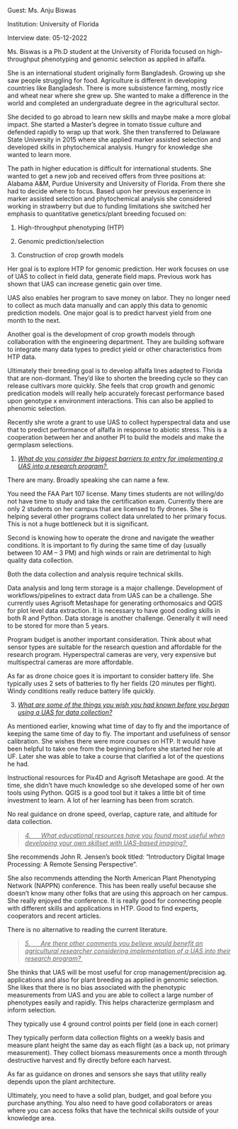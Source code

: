 Guest: Ms. Anju Biswas

Institution: University of Florida

Interview date: 05-12-2022

Ms. Biswas is a Ph.D student at the University of Florida focused on
high-throughput phenotyping and genomic selection as applied in alfalfa.

She is an international student originally form Bangladesh. Growing up
she saw people struggling for food. Agriculture is different in
developing countries like Bangladesh. There is more subsistence farming,
mostly rice and wheat near where she grew up. She wanted to make a
difference in the world and completed an undergraduate degree in the
agricultural sector.

She decided to go abroad to learn new skills and maybe make a more
global impact. She started a Master’s degree in tomato tissue culture
and defended rapidly to wrap up that work. She then transferred to
Delaware State University in 2015 where she applied marker assisted
selection and developed skills in phytochemical analysis. Hungry for
knowledge she wanted to learn more.

The path in higher education is difficult for international students.
She wanted to get a new job and received offers from three positions at:
Alabama A&M, Purdue University and University of Florida. From there she
had to decide where to focus. Based upon her previous experience in
marker assisted selection and phytochemical analysis she considered
working in strawberry but due to funding limitations she switched her
emphasis to quantitative genetics/plant breeding focused on:

1)  High-throughput phenotyping (HTP)

2)  Genomic prediction/selection

3)  Construction of crop growth models

Her goal is to explore HTP for genomic prediction. Her work focuses on
use of UAS to collect in field data, generate field maps. Previous work
has shown that UAS can increase genetic gain over time.

UAS also enables her program to save money on labor. They no longer need
to collect as much data manually and can apply this data to genomic
prediction models. One major goal is to predict harvest yield from one
month to the next.

Another goal is the development of crop growth models through
collaboration with the engineering department. They are building
software to integrate many data types to predict yield or other
characteristics from HTP data.

Ultimately their breeding goal is to develop alfalfa lines adapted to
Florida that are non-dormant. They’d like to shorten the breeding cycle
so they can release cultivars more quickly. She feels that crop growth
and genomic predication models will really help accurately forecast
performance based upon genotype x environment interactions. This can
also be applied to phenomic selection.

Recently she wrote a grant to use UAS to collect hyperspectral data and
use that to predict performance of alfalfa in response to abiotic
stress. This is a cooperation between her and another PI to build the
models and make the germplasm selections.

1.  *<u>What do you consider the biggest barriers to entry for
    implementing a UAS into a research program? </u>*

There are many. Broadly speaking she can name a few.

You need the FAA Part 107 license. Many times students are not
willing/do not have time to study and take the certification exam.
Currently there are only 2 students on her campus that are licensed to
fly drones. She is helping several other programs collect data unrelated
to her primary focus. This is not a huge bottleneck but it is
significant.

Second is knowing how to operate the drone and navigate the weather
conditions. It is important to fly during the same time of day (usually
between 10 AM – 3 PM) and high winds or rain are detrimental to high
quality data collection.

Both the data collection and analysis require technical skills.

Data analysis and long term storage is a major challenge. Development of
workflows/pipelines to extract data from UAS can be a challenge. She
currently uses Agrisoft Metashape for generating orthomosaics and QGIS
for plot level data extraction. It is necessary to have good coding
skills in both R and Python. Data storage is another challenge.
Generally it will need to be stored for more than 5 years.

Program budget is another important consideration. Think about what
sensor types are suitable for the research question and affordable for
the research program. Hyperspectral cameras are very, very expensive but
multispectral cameras are more affordable.

As far as drone choice goes it is important to consider battery life.
She typically uses 2 sets of batteries to fly her fields (20 minutes per
flight). Windy conditions really reduce battery life quickly.

3.  *<u>What are some of the things you wish you had known before you
    began using a UAS for data collection?</u>*

As mentioned earlier, knowing what time of day to fly and the importance
of keeping the same time of day to fly. The important and usefulness of
sensor calibration. She wishes there were more courses on HTP. It would
have been helpful to take one from the beginning before she started her
role at UF. Later she was able to take a course that clarified a lot of
the questions he had.

Instructional resources for Pix4D and Agrisoft Metashape are good. At
the time, she didn’t have much knowledge so she developed some of her
own tools using Python. QGIS is a good tool but it takes a little bit of
time investment to learn. A lot of her learning has been from scratch.

No real guidance on drone speed, overlap, capture rate, and altitude for
data collection.

> *<u>4.      What educational resources have you found most useful when
> developing your own skillset with UAS-based imaging? </u>*

She recommends John R. Jensen’s book titled: “Introductory Digital Image
Processing: A Remote Sensing Perspective”.

She also recommends attending the North American Plant Phenotyping
Network (NAPPN) conference. This has been really useful because she
doesn’t know many other folks that are using this approach on her
campus. She really enjoyed the conference. It is really good for
connecting people with different skills and applications in HTP. Good to
find experts, cooperators and recent articles.

There is no alternative to reading the current literature.

> *<u>5.      Are there other comments you believe would benefit an
> agricultural researcher considering implementation of a UAS into their
> research program? </u>*

She thinks that UAS will be most useful for crop management/precision
ag. applications and also for plant breeding as applied in genomic
selection. She likes that there is no bias associated with the
phenotypic measurements from UAS and you are able to collect a large
number of phenotypes easily and rapidly. This helps characterize
germplasm and inform selection.

They typically use 4 ground control points per field (one in each
corner)

They typically perform data collection flights on a weekly basis and
measure plant height the same day as each flight (as a back up, not
primary measurement). They collect biomass measurements once a month
through destructive harvest and fly directly before each harvest.

As far as guidance on drones and sensors she says that utility really
depends upon the plant architecture.

Ultimately, you need to have a solid plan, budget, and goal before you
purchase anything. You also need to have good collaborators or areas
where you can access folks that have the technical skills outside of
your knowledge area.
